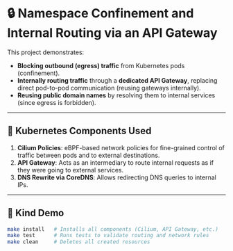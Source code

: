 # 🔒 Namespace Confinement and Internal Routing via an API Gateway

This project demonstrates:

- **Blocking outbound (egress) traffic** from Kubernetes pods (confinement).
- **Internally routing traffic** through a **dedicated API Gateway**, replacing direct pod-to-pod communication (reusing gateways internally).
- **Reusing public domain names** by resolving them to internal services (since egress is forbidden).

---

## 🧱 Kubernetes Components Used

1. **Cilium Policies**: eBPF-based network policies for fine-grained control of traffic between pods and to external destinations.
2. **API Gateway**: Acts as an intermediary to route internal requests as if they were going to external services.
3. **DNS Rewrite via CoreDNS**: Allows redirecting DNS queries to internal IPs.

---

## 🧪 Kind Demo

```bash
make install   # Installs all components (Cilium, API Gateway, etc.)
make test      # Runs tests to validate routing and network rules
make clean     # Deletes all created resources

